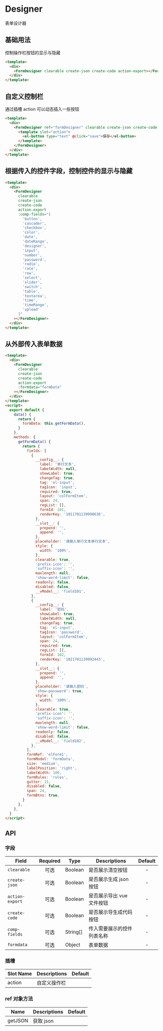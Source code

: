 # Designer

表单设计器

## 基础用法

控制操作栏按钮的显示与隐藏

```html
<template>
  <div>
    <FormDesigner clearable create-json create-code action-export></FormDesigner>
  </div>
</template>
```

## 自定义控制栏

通过插槽 action 可以动态插入一些按钮

```html
<template>
  <div>
    <FormDesigner ref="formDesigner" clearable create-json create-code action-export>
      <template slot="action">
        <el-button type="text" @click="save">保存</el-button>
      </template>
    </FormDesigner>
  </div>
</template>
```

## 根据传入的控件字段，控制控件的显示与隐藏

```html
<template>
  <div>
    <FormDesigner
      clearable
      create-json
      create-code
      action-export
      :comp-fields="[
        'button',
        'cascader',
        'checkbox',
        'color',
        'date',
        'dateRange',
        'designer',
        'input',
        'number',
        'password',
        'radio',
        'rate',
        'row',
        'select',
        'slider',
        'switch',
        'table',
        'textarea',
        'time',
        'timeRange',
        'upload'
      ]"
    ></FormDesigner>
  </div>
</template>
```

## 从外部传入表单数据

```html
<template>
  <div>
    <FormDesigner
      clearable
      create-json
      create-code
      action-export
      :formdata="formData"
    ></FormDesigner>
  </div>
</template>
<script>
  export default {
    data() {
      return {
        formData: this.getFormData(),
      }
    },
    methods: {
      getFormData() {
        return {
          fields: [
            {
              __config__: {
                label: '单行文本',
                labelWidth: null,
                showLabel: true,
                changeTag: true,
                tag: 'el-input',
                tagIcon: 'input',
                required: true,
                layout: 'colFormItem',
                span: 24,
                regList: [],
                formId: 101,
                renderKey: '1011701139990636',
              },
              __slot__: {
                prepend: '',
                append: '',
              },
              placeholder: '请输入单行文本单行文本',
              style: {
                width: '100%',
              },
              clearable: true,
              'prefix-icon': '',
              'suffix-icon': '',
              maxlength: null,
              'show-word-limit': false,
              readonly: false,
              disabled: false,
              __vModel__: 'field101',
            },
            {
              __config__: {
                label: '密码',
                showLabel: true,
                labelWidth: null,
                changeTag: true,
                tag: 'el-input',
                tagIcon: 'password',
                layout: 'colFormItem',
                span: 24,
                required: true,
                regList: [],
                formId: 102,
                renderKey: '1021701139992443',
              },
              __slot__: {
                prepend: '',
                append: '',
              },
              placeholder: '请输入密码',
              'show-password': true,
              style: {
                width: '100%',
              },
              clearable: true,
              'prefix-icon': '',
              'suffix-icon': '',
              maxlength: null,
              'show-word-limit': false,
              readonly: false,
              disabled: false,
              __vModel__: 'field102',
            },
          ],
          formRef: 'elForm1',
          formModel: 'formData',
          size: 'medium',
          labelPosition: 'right',
          labelWidth: 100,
          formRules: 'rules',
          gutter: 15,
          disabled: false,
          span: 24,
          formBtns: true,
        }
      },
    },
  }
</script>
```

## API

### 字段

| Field           | Required | Type     | Descriptions               | Default |
| --------------- | :------: | -------- | -------------------------- | :-----: |
| `clearable`     |   可选   | Boolean  | 是否展示清空按钮           |    -    |
| `create-json`   |   可选   | Boolean  | 是否展示生成 json 按钮     |    -    |
| `action-export` |   可选   | Boolean  | 是否展示导出 vue 文件按钮  |    -    |
| `create-code`   |   可选   | Boolean  | 是否展示导生成代码按钮     |    -    |
| `comp-fields`   |   可选   | String[] | 传入需要展示的控件列表名称 |    -    |
| `formdata`     |   可选   | Object   | 表单数据                   |    -    |

### 插槽

| Slot Name | Descriptions | Default |
| --------- | ------------ | :-----: |
| action    | 自定义操作栏 |         |

### ref 对象方法

| Name    | Descriptions | Default |
| ------- | ------------ | :-----: |
| getJSON | 获取 json    |         |
